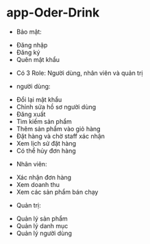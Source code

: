 # app-Oder-Drink

- Bảo mật:
+ Đăng nhập 
+ Đăng ký 
+ Quên mật khẩu 

* Có 3 Role: Người dùng, nhân viên và quản trị

- người dùng: 
+ Đổi lại mật khẩu 
+ Chỉnh sửa hồ sơ người dùng 
+ Đăng xuất 
+ Tìm kiếm sản phẩm 
+ Thêm sản phẩm vào giỏ hàng 
+ Đặt hàng và chờ staff xác nhận 
+ Xem lịch sử đặt hàng 
+ Có thể hủy đơn hàng 

- Nhân viên:
+ Xác nhận đơn hàng
+ Xem doanh thu
+ Xem các sản phẩm bán chạy

- Quản trị:
+ Quản lý sản phẩm
+ Quản lý danh mục
+ Quản lý người dùng
